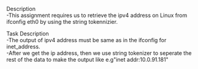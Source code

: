 Description  
-This assignment requires us to retrieve the ipv4 address on Linux from ifconfig eth0 by using the string tokennizier.  

Task Description  
-The output of ipv4 address must be same as in the ifconfig for inet_address.  
-After we get the ip address, then we use string tokenizer to seperate the rest of the data to make the output like e.g"inet addr:10.0.91.181"  
